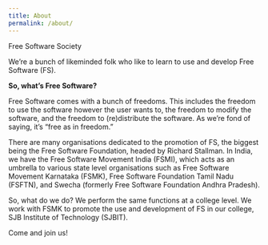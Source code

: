 ```yaml
---
title: About
permalink: /about/
---
```


<p class="lead">Free Software Society</p>

We’re a bunch of likeminded folk who like to learn to use and develop Free Software (FS).

<strong>So, what’s Free Software?</strong>

Free Software comes with a bunch of freedoms. This includes the freedom to use the software however the user wants to, the freedom to modify the software, and the freedom to (re)distribute the software. As we’re fond of saying, it’s “free as in freedom.”

There are many organisations dedicated to the promotion of FS, the biggest being the Free Software Foundation, headed by Richard Stallman. In India, we have the Free Software Movement India (FSMI), which acts as an umbrella to various state level organisations such as Free Software Movement Karnataka (FSMK), Free Software Foundation Tamil Nadu (FSFTN), and Swecha (formerly Free Software Foundation Andhra Pradesh).

So, what do we do? We perform the same functions at a college level. We work with FSMK to promote the use and development of FS in our college, SJB Institute of Technology (SJBIT).

Come and join us!
